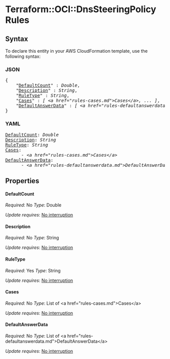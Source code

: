 # Terraform::OCI::DnsSteeringPolicy Rules

## Syntax

To declare this entity in your AWS CloudFormation template, use the following syntax:

### JSON

<pre>
{
    "<a href="#defaultcount" title="DefaultCount">DefaultCount</a>" : <i>Double</i>,
    "<a href="#description" title="Description">Description</a>" : <i>String</i>,
    "<a href="#ruletype" title="RuleType">RuleType</a>" : <i>String</i>,
    "<a href="#cases" title="Cases">Cases</a>" : <i>[ &lt;a href=&#34;rules-cases.md&#34;&gt;Cases&lt;/a&gt;, ... ]</i>,
    "<a href="#defaultanswerdata" title="DefaultAnswerData">DefaultAnswerData</a>" : <i>[ &lt;a href=&#34;rules-defaultanswerdata.md&#34;&gt;DefaultAnswerData&lt;/a&gt;, ... ]</i>
}
</pre>

### YAML

<pre>
<a href="#defaultcount" title="DefaultCount">DefaultCount</a>: <i>Double</i>
<a href="#description" title="Description">Description</a>: <i>String</i>
<a href="#ruletype" title="RuleType">RuleType</a>: <i>String</i>
<a href="#cases" title="Cases">Cases</a>: <i>
      - &lt;a href=&#34;rules-cases.md&#34;&gt;Cases&lt;/a&gt;</i>
<a href="#defaultanswerdata" title="DefaultAnswerData">DefaultAnswerData</a>: <i>
      - &lt;a href=&#34;rules-defaultanswerdata.md&#34;&gt;DefaultAnswerData&lt;/a&gt;</i>
</pre>

## Properties

#### DefaultCount

_Required_: No
_Type_: Double

_Update requires_: [No interruption](https://docs.aws.amazon.com/AWSCloudFormation/latest/UserGuide/using-cfn-updating-stacks-update-behaviors.html#update-no-interrupt)

#### Description

_Required_: No
_Type_: String

_Update requires_: [No interruption](https://docs.aws.amazon.com/AWSCloudFormation/latest/UserGuide/using-cfn-updating-stacks-update-behaviors.html#update-no-interrupt)

#### RuleType

_Required_: Yes
_Type_: String

_Update requires_: [No interruption](https://docs.aws.amazon.com/AWSCloudFormation/latest/UserGuide/using-cfn-updating-stacks-update-behaviors.html#update-no-interrupt)

#### Cases

_Required_: No
_Type_: List of &lt;a href=&#34;rules-cases.md&#34;&gt;Cases&lt;/a&gt;

_Update requires_: [No interruption](https://docs.aws.amazon.com/AWSCloudFormation/latest/UserGuide/using-cfn-updating-stacks-update-behaviors.html#update-no-interrupt)

#### DefaultAnswerData

_Required_: No
_Type_: List of &lt;a href=&#34;rules-defaultanswerdata.md&#34;&gt;DefaultAnswerData&lt;/a&gt;

_Update requires_: [No interruption](https://docs.aws.amazon.com/AWSCloudFormation/latest/UserGuide/using-cfn-updating-stacks-update-behaviors.html#update-no-interrupt)

